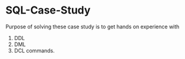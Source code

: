 # SQL-Case-Study

Purpose of solving these case study is to get hands on experience with 
  1. DDL
  2. DML
  3. DCL
commands.
